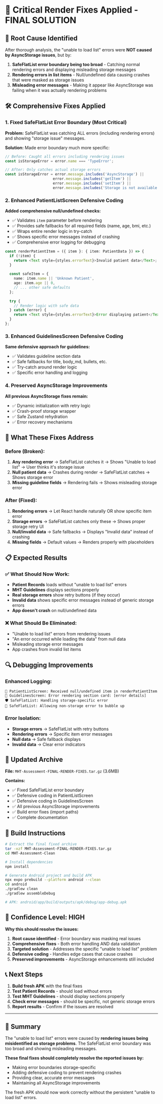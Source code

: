# 🔧 Critical Render Fixes Applied - FINAL SOLUTION

## 🚨 Root Cause Identified

After thorough analysis, the "unable to load list" errors were **NOT caused by AsyncStorage issues**, but by:

1. **SafeFlatList error boundary being too broad** - Catching normal rendering errors and displaying misleading storage messages
2. **Rendering errors in list items** - Null/undefined data causing crashes that were masked as storage issues
3. **Misleading error messages** - Making it appear like AsyncStorage was failing when it was actually rendering problems

## 🛠️ Comprehensive Fixes Applied

### 1. Fixed SafeFlatList Error Boundary (Most Critical)

**Problem:** SafeFlatList was catching ALL errors (including rendering errors) and showing "storage issue" messages.

**Solution:** Made error boundary much more specific:

```typescript
// Before: Caught all errors including rendering issues
const isStorageError = error.name === 'TypeError';

// After: Only catches actual storage errors
const isStorageError = error.message.includes('AsyncStorage') || 
                      error.message.includes('getItem') || 
                      error.message.includes('setItem') ||
                      error.message.includes('Storage is not available');
```

### 2. Enhanced PatientListScreen Defensive Coding

**Added comprehensive null/undefined checks:**
- ✅ Validates `item` parameter before rendering
- ✅ Provides safe fallbacks for all required fields (name, age, bmi, etc.)
- ✅ Wraps entire render logic in try-catch
- ✅ Shows specific error messages instead of crashing
- ✅ Comprehensive error logging for debugging

```typescript
const renderPatientItem = ({ item }: { item: PatientData }) => {
  if (!item) {
    return <Text style={styles.errorText}>Invalid patient data</Text>;
  }
  
  const safeItem = {
    name: item.name || 'Unknown Patient',
    age: item.age || 0,
    // ... other safe defaults
  };
  
  try {
    // Render logic with safe data
  } catch (error) {
    return <Text style={styles.errorText}>Error displaying patient</Text>;
  }
};
```

### 3. Enhanced GuidelinesScreen Defensive Coding

**Same defensive approach for guidelines:**
- ✅ Validates guideline section data
- ✅ Safe fallbacks for title, body_md, bullets, etc.
- ✅ Try-catch around render logic
- ✅ Specific error handling and logging

### 4. Preserved AsyncStorage Improvements

**All previous AsyncStorage fixes remain:**
- ✅ Dynamic initialization with retry logic
- ✅ Crash-proof storage wrapper
- ✅ Safe Zustand rehydration
- ✅ Error recovery mechanisms

## 🎯 What These Fixes Address

### Before (Broken):
1. **Any rendering error** → SafeFlatList catches it → Shows "Unable to load list" → User thinks it's storage issue
2. **Null patient data** → Crashes during render → SafeFlatList catches → Shows storage error
3. **Missing guideline fields** → Rendering fails → Shows misleading storage error

### After (Fixed):
1. **Rendering errors** → Let React handle naturally OR show specific item error
2. **Storage errors** → SafeFlatList catches only these → Shows proper storage retry UI
3. **Null/invalid data** → Safe fallbacks → Displays "Invalid data" instead of crashing
4. **Missing fields** → Default values → Renders properly with placeholders

## 📋 Expected Results

### ✅ What Should Now Work:
- **Patient Records** loads without "unable to load list" errors
- **MHT Guidelines** displays sections properly
- **Real storage errors** show retry buttons (if they occur)
- **Invalid data** shows specific error messages instead of generic storage errors
- **App doesn't crash** on null/undefined data

### ❌ What Should Be Eliminated:
- "Unable to load list" errors from rendering issues
- "An error occurred while loading the data" from null data
- Misleading storage error messages
- App crashes from invalid list items

## 🔍 Debugging Improvements

### Enhanced Logging:
```
🚨 PatientListScreen: Received null/undefined item in renderPatientItem
🚨 GuidelinesScreen: Error rendering section card: [error details]
🛡️ SafeFlatList: Handling storage-specific error
🔄 SafeFlatList: Allowing non-storage error to bubble up
```

### Error Isolation:
- **Storage errors** → SafeFlatList with retry buttons
- **Rendering errors** → Specific item error messages
- **Null data** → Safe fallback displays
- **Invalid data** → Clear error indicators

## 📱 Updated Archive

**File:** `MHT-Assessment-FINAL-RENDER-FIXES.tar.gz` (3.6MB)

**Contains:**
- ✅ Fixed SafeFlatList error boundary
- ✅ Defensive coding in PatientListScreen
- ✅ Defensive coding in GuidelinesScreen
- ✅ All previous AsyncStorage improvements
- ✅ Build error fixes (import paths)
- ✅ Complete documentation

## 🚀 Build Instructions

```bash
# Extract the final fixed archive
tar -xzf MHT-Assessment-FINAL-RENDER-FIXES.tar.gz
cd MHT-Assessment-Clean

# Install dependencies
npm install

# Generate Android project and build APK
npx expo prebuild --platform android --clean
cd android
./gradlew clean
./gradlew assembleDebug

# APK: android/app/build/outputs/apk/debug/app-debug.apk
```

## 🎯 Confidence Level: HIGH

**Why this should resolve the issues:**

1. **Root cause identified** - Error boundary was masking real issues
2. **Comprehensive fixes** - Both error handling AND data validation
3. **Targeted solution** - Addresses the specific "unable to load list" problem
4. **Defensive coding** - Handles edge cases that cause crashes
5. **Preserved improvements** - AsyncStorage enhancements still included

## 📞 Next Steps

1. **Build fresh APK** with the final fixes
2. **Test Patient Records** - should load without errors
3. **Test MHT Guidelines** - should display sections properly
4. **Check error messages** - should be specific, not generic storage errors
5. **Report results** - Confirm if the issues are resolved

---

## 🎉 Summary

The "unable to load list" errors were caused by **rendering issues being misidentified as storage problems**. The SafeFlatList error boundary was too broad and showing misleading messages. 

**These final fixes should completely resolve the reported issues by:**
- Making error boundaries storage-specific
- Adding defensive coding to prevent rendering crashes
- Providing clear, accurate error messages
- Maintaining all AsyncStorage improvements

The fresh APK should now work correctly without the persistent "unable to load list" errors.